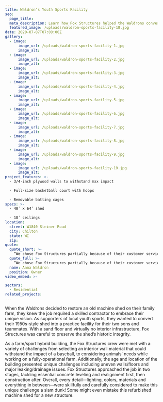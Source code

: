 ```yaml
---
title: Waldron’s Youth Sports Facility
seo:
  page_title:
  meta_description: Learn how Fox Structures helped the Waldrons convert their 1950s-style shed into a practice facility for their two sons and teammates.
  featured_image: /uploads/waldron-sports-facility-10.jpg
date: 2020-07-07T07:00:00Z
gallery: 
  - image: 
      image_url: /uploads/waldron-sports-facility-1.jpg
      image_alt:
  - image: 
      image_url: /uploads/waldron-sports-facility-2.jpg
      image_alt:
  - image: 
      image_url: /uploads/waldron-sports-facility-3.jpg
      image_alt:
  - image: 
      image_url: /uploads/waldron-sports-facility-4.jpg
      image_alt:
  - image: 
      image_url: /uploads/waldron-sports-facility-5.jpg
      image_alt:
  - image: 
      image_url: /uploads/waldron-sports-facility-6.jpg
      image_alt:
  - image: 
      image_url: /uploads/waldron-sports-facility-7.jpg
      image_alt:
  - image: 
      image_url: /uploads/waldron-sports-facility-8.jpg
      image_alt:
  - image: 
      image_url: /uploads/waldron-sports-facility-9.jpg
      image_alt:
  - image: 
      image_url: /uploads/waldron-sports-facility-10.jpg
      image_alt:
project_features: >-
  - 3/4-inch plywood walls to withstand max impact
  
  - Full-size basketball court with hoops
  
  - Removable batting cages
specs: >-
  - 40’ x 64’ shed
  
  - 18’ ceilings
location:
  street: W1840 Steiner Road
  city: Chilton
  state: WI
  zip:
quote:
  quote_short: >-
    “We chose Fox Structures partially because of their customer service. Their follow-up and responses were above and beyond what we’ve experienced with other contractors, and they continued that throughout the whole project”
  quote_full: >-
    “We chose Fox Structures partially because of their customer service. Their follow-up and responses were above and beyond what we’ve experienced with other contractors, and they continued that throughout the whole project. They shared and respected our vision and told us what we needed to do to maintain the building’s historic integrity. The crew was very professional. I felt safe and confident that they were all professionals. Their steel work was above average, and they were super careful and respectful of the money we’d already put into the building. I would definitely recommend Fox Structures to someone else.”
  name: Anna Waldron
  position: Owner
video_embed: >-

sectors:
  - Residential
related_projects: 
---
```


When the Waldrons decided to restore an old machine shed on their family farm, they knew the job required a skilled contractor to embrace their unique vision. As supporters of local youth sports, they wanted to convert their 1950s-style shed into a practice facility for their two sons and teammates. With a sand floor and virtually no interior infrastructure, Fox Structures was careful to preserve the shed’s historic integrity.

As a farm/sport hybrid building, the Fox Structures crew were met with a variety of challenges from selecting an interior wall material that could withstand the impact of a baseball, to considering animals’ needs while working on a fully-operational farm. Additionally, the age and location of the building presented unique challenges including uneven walls/floors and major leaking/drainage issues. Fox Structures approached the job in two stages, tackling essential concrete leveling and realignment first, then construction after. Overall, every detail—lighting, colors, materials and everything in between—were skillfully and carefully considered to make this unique challenge a slam dunk! Some might even mistake this refurbished machine shed for a new structure.